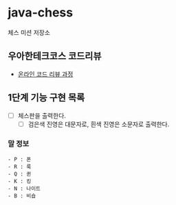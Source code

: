 # java-chess

체스 미션 저장소

## 우아한테크코스 코드리뷰

- [온라인 코드 리뷰 과정](https://github.com/woowacourse/woowacourse-docs/blob/master/maincourse/README.md)

## 1단계 기능 구현 목록 

- [ ] 체스판을 출력한다.
  - [ ] 검은색 진영은 대문자로, 흰색 진영은 소문자로 출력한다.

### 말 정보
```
- P : 폰
- R : 룩
- Q : 퀸
- K : 킹
- N : 나이트
- B : 비숍
```